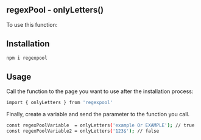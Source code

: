 ## regexPool - onlyLetters()

To use this function:

## Installation

```bash
npm i regexpool
```

## Usage

Call the function to the page you want to use after the installation process:

```bash
import { onlyLetters } from 'regexpool'
```

Finally, create a variable and send the parameter to the function you call.

```bash
const regexPoolVariable  = onlyLetters('example Or EXAMPLE'); // true
const regexPoolVariable2 = onlyLetters('123$'); // false
```
